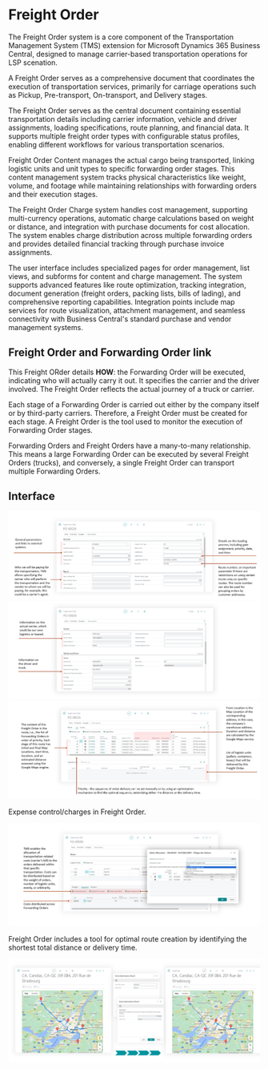 # Freight Order

The Freight Order system is a core component of the Transportation Management System (TMS) extension for Microsoft Dynamics 365 Business Central, designed to manage carrier-based transportation operations for LSP scenation. 

A Freight Order serves as a comprehensive document that coordinates the execution of transportation services, primarily for carriage operations such as Pickup, Pre-transport, On-transport, and Delivery stages.

The Freight Order serves as the central document containing essential transportation details including carrier information, vehicle and driver assignments, loading specifications, route planning, and financial data. It supports multiple freight order types with configurable status profiles, enabling different workflows for various transportation scenarios.

Freight Order Content manages the actual cargo being transported, linking logistic units and unit types to specific forwarding order stages. This content management system tracks physical characteristics like weight, volume, and footage while maintaining relationships with forwarding orders and their execution stages.

The Freight Order Charge system handles cost management, supporting multi-currency operations, automatic charge calculations based on weight or distance, and integration with purchase documents for cost allocation. The system enables charge distribution across multiple forwarding orders and provides detailed financial tracking through purchase invoice assignments.

The user interface includes specialized pages for order management, list views, and subforms for content and charge management. The system supports advanced features like route optimization, tracking integration, document generation (freight orders, packing lists, bills of lading), and comprehensive reporting capabilities. Integration points include map services for route visualization, attachment management, and seamless connectivity with Business Central's standard purchase and vendor management systems.

## Freight Order and Forwarding Order link

This Freight ORder details **HOW**: the Forwarding Order will be executed, indicating who will actually carry it out. It specifies the carrier and the driver involved. The Freight Order reflects the actual journey of a truck or carrier.

Each stage of a Forwarding Order is carried out either by the company itself or by third-party carriers. Therefore, a Freight Order must be created for each stage. A Freight Order is the tool used to monitor the execution of Forwarding Order stages.

Forwarding Orders and Freight Orders have a many-to-many relationship. This means a large Forwarding Order can be executed by several Freight Orders (trucks), and conversely, a single Freight Order can transport multiple Forwarding Orders.

## Interface

![Setup Image](resources/freightorder/pics/freightorder.png)
![Setup Image](resources/freightorder/pics/freightorder2.png)
![Setup Image](resources/freightorder/pics/freightorder3.png)

Expense control/charges in Freight Order.

![Setup Image](resources/freightorder/pics/freightorder4.png)

Freight Order includes a tool for optimal route creation by identifying the shortest total distance or delivery time.

![Setup Image](resources/freightorder/pics/freightorder5.png)

